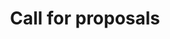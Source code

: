---
title: "Call for proposals"
description: "Submit yours until July 15. Ubuntu One account required to submit proposal."
externalRedirect: https://events.canonical.com/event/13/abstracts/
---